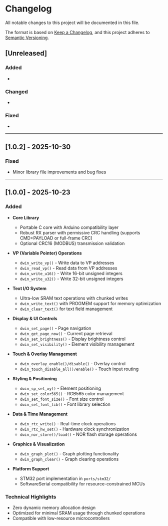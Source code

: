 
# Changelog

All notable changes to this project will be documented in this file.

The format is based on [Keep a Changelog](https://keepachangelog.com/en/1.0.0/),
and this project adheres to [Semantic Versioning](https://semver.org/spec/v2.0.0.html).

## [Unreleased]

### Added
- 

### Changed
- 

### Fixed
- 

---

## [1.0.2] - 2025-10-30

### Fixed
- Minor library file improvements and bug fixes

---

## [1.0.0] - 2025-10-23

### Added
- **Core Library**
    - Portable C core with Arduino compatibility layer
    - Robust RX parser with permissive CRC handling (supports CMD+PAYLOAD or full-frame CRC)
    - Optional CRC16 (MODBUS) transmission validation

- **VP (Variable Pointer) Operations**
    - `dwin_write_vp()` - Write data to VP addresses
    - `dwin_read_vp()` - Read data from VP addresses  
    - `dwin_write_u16()` - Write 16-bit unsigned integers
    - `dwin_write_u32()` - Write 32-bit unsigned integers

- **Text I/O System**
    - Ultra-low SRAM text operations with chunked writes
    - `dwin_write_text()` with PROGMEM support for memory optimization
    - `dwin_clear_text()` for text field management

- **Display & UI Controls**
    - `dwin_set_page()` - Page navigation
    - `dwin_get_page_now()` - Current page retrieval
    - `dwin_set_brightness()` - Display brightness control
    - `dwin_set_visibility()` - Element visibility management

- **Touch & Overlay Management**
    - `dwin_overlay_enable()/disable()` - Overlay control
    - `dwin_touch_disable_all()/enable()` - Touch input routing

- **Styling & Positioning**
    - `dwin_sp_set_xy()` - Element positioning
    - `dwin_set_color565()` - RGB565 color management
    - `dwin_set_font_size()` - Font size control
    - `dwin_set_font_lib()` - Font library selection

- **Data & Time Management**
    - `dwin_rtc_write()` - Real-time clock operations
    - `dwin_rtc_hw_set()` - Hardware clock synchronization
    - `dwin_nor_store()/load()` - NOR flash storage operations

- **Graphics & Visualization**
    - `dwin_graph_plot()` - Graph plotting functionality
    - `dwin_graph_clear()` - Graph clearing operations

- **Platform Support**
    - STM32 port implementation in `ports/stm32/`
    - SoftwareSerial compatibility for resource-constrained MCUs

### Technical Highlights
- Zero dynamic memory allocation design
- Optimized for minimal SRAM usage through chunked operations
- Compatible with low-resource microcontrollers

